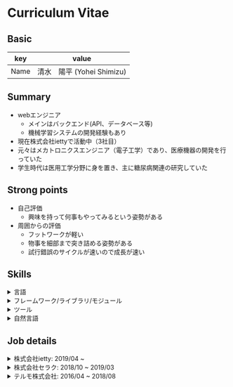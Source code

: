 # Curriculum Vitae

## Basic

|key|value|
|---|-----|
|Name|清水　陽平 (Yohei Shimizu)|

## Summary

- webエンジニア
  - メインはバックエンド(API、データベース等)
  - 機械学習システムの開発経験もあり
- 現在株式会社iettyで活動中（3社目）
- 元々はメカトロニクスエンジニア（電子工学）であり、医療機器の開発を行っていた
- 学生時代は医用工学分野に身を置き、主に糖尿病関連の研究していた

## Strong points

- 自己評価
  - 興味を持って何事もやってみるという姿勢がある
- 周囲からの評価
  - フットワークが軽い
  - 物事を細部まで突き詰める姿勢がある
  - 試行錯誤のサイクルが速いので成長が速い

## Skills

<details><summary>言語</summary><div>

- Python
- Ruby
- Go
- JavaScript / Node.js
- shell script
- MySQL

</div></details>

<details><summary>フレームワーク/ライブラリ/モジュール</summary><div>

- Python
  - SQLAlchemy
  - データ分析系
    - Pandas
    - Numpy
  - 機械学習系
    - scikit-learn
    - Keras
- Ruby
  - Ruby on Rails
- JavaScript / Node.js
  - AngularJS
  - Sails.js
  - jQuery
- Go
  - GORM

</div></details>

<details><summary>ツール</summary><div>

- クラウドコンピューティングサービス
  - Amazon Web Services
    - CodeBuild
    - CodeCommit
    - RDS
    - VPC
    - Lambda
    - ElastiCache
      - Redis
  - Google Cloud Platform
    - Compute Engine
  - IDCF Cloud
- 仮想環境
  - Docker
  - Vagrant
- データ処理
  - Embulk
  - Re:dash
- その他
  - Node-RED
  - JupyterLab
  - Slack
  - GitHub

</div></details>

<details><summary>自然言語</summary><div>

- 日本語
  - ネイティブ
- 英語
  - かんたんな日常会話ができる
  - 言語、ライブラリ等のドキュメントを英語原文で読解

</div></details>

## Job details
<details><summary>株式会社ietty: 2019/04 ~</summary><div>

| 期間                        | 内容                                                         |
| -------------------------- | ----------------------------------------------------------- |
| 2019/04 ~ 2019/06 | 1. 自社サービス用API作製2. 機械学習モデル改良3. 機械学習周辺システム構築、データ出し |
| 2019/07~2019/09 | 4. 賃貸物件棟名寄せ5. 自社サービスデータ取得用クエリ作製 |
| 2019/10~2019/12 | 6. 物件データパース用batch処理作製7. 物件情報拡充のためのデータ処理8. 物件画像並び替えロジック追加 |
| 2020/01~2020/03 | 9. 検索おすすめ順アルゴリズム作製10. Chrome Extension改修11. 物件情報コンバートシステム作成 |
| 2020/04~2020/06 | 11. 物件情報コンバートシステム作成12. 【Web会議ツール開発協力】webサーバー増設13. 【Web会議ツール開発協力】MySQLサーバーレプリケーション |
| 2020/07~2020/09 | 14. 【Web会議ツール開発協力】Web Application Firewall 導入調査15. Redis(uniquejobs)の設定修正16. 自動提案改善PJ[サブリーダー] |
| 2020/10~              | 16. 自動提案改善PJ[サブリーダー]17. 【Web会議ツール開発協力】大手人材広告企業向けアプリケーションの開発 |

#### 概要

2019年4月に機械学習エンジニアとして中途入社。

機械学習分野を中心に、データベース周辺のバックエンドエンジニアリングの業務にも幅広く携わる。

##### 各業務の概要

1. **自社サービス用API作製（使用スキル: Ruby/Ruby on Rails）**

   自社サービスチャット接客アプリに下記の改良を加えた。

   - 物件最寄り駅の希望駅数を増加
   - ユーザーへの提案物件に詳細条件（希望する設備）を追加

2. **機械学習モデル改良（使用スキル: Python）**

   従来の家賃価格予測モデルに特徴量を追加して予測精度を改良した。

3. **機械学習周辺システム構築、データ出し（使用スキル: Python）**

   家賃価格予測モデルを利用して「物件家賃シミュレーション機能」を果たせるシステムを構築した。

   また、駅、築年数、間取りを軸にした家賃予測価格データを作成し、マーケティングチームの交渉材料として使用した。

4. **賃貸物件棟名寄せ（使用スキル: Python/AWS CodeBuild）**

   ユーザーの希望条件に合致した賃貸物件を自動に複数提案するサービスにおいて、棟（建物）ごとのグルーピングを行っていなかった。同じ棟の違う部屋番号の賃貸物件を連続して提案し、ユーザーの満足度を低下させていた。その対応策として、棟のグルーピングを行った。

   データベース上の物件データの表記揺れが多数あったため、文字列操作や住所、座標を組み合わせてグルーピングを行った。名寄せの結果をAWS CodeBuildを使ってDB上に書き込む定期batch処理を作製した。

5. **自社サービスデータ取得用クエリ作製（使用スキル: MySQL/Re:dash）**

   法人ユーザー向けの物件検索サービスを構築する中で、検索物件に関連するデータ（類似物件など）を出力するクエリを作製した。

6. **物件データパース用batch処理作製（使用スキル: Go/Docker）**

   住所データを位置情報取得APIに送り、レスポンスデータをパースしデータベースに保存するbatch処理を作製した。また、AWS CodeBuild上で使用するDockerイメージを作製した。

7. **物件情報拡充のためのデータ処理（使用スキル: MySQL/shell script/AWS CodeBuild）**

   物件情報に周囲の施設情報を反映するためのbatch処理を作製した。住所・座標などの地理情報を利用し、周囲に買い物施設がある物件はアピールするよう改善した。

8. **物件画像並び替えロジック追加（使用スキル: Ruby/Ruby on Rails）**

   従来、物件詳細画面で表示される画像の並び順がランダムであった。

   機械学習で各画像を種類分けし、種類で画像の並びをソートすることで画像の順番が定まり、UXが向上した。

9. **検索おすすめ順アルゴリズム作製**

   アプリケーションに新しく物件検索機能を導入するにあたり、物件の並び順のひとつとして「おすすめ順」を作製した。

   【おすすめ順とは？】

   - 過去の物件データを解析し、ユーザーへの物件のおすすめ度合いを点数化した「おすすめスコア」を算出する計算式を作製
   - そのおすすめスコアの高い順に物件検索結果を並び替える

10. **Chrome Extension改修（使用スキル: JavaScript/jQuery/Ruby/Ruby on Rails）**

    web上の物件情報をスクレイピングしてDBに保存するChrome Extensionにおいて、情報取得部分とDBに保存するAPI部分の改修を行った。
    その結果手作業工数の削減を達成することができ、コスト削減に貢献した。

11. **物件情報コンバートシステム作成（使用スキル: JavaScript/jQuery/Ruby/Ruby on Rails/Python/Go/AWS CodeBuild/Embulk）**

    外部不動産サービスに自社物件を掲載できることになったため、外部不動産サービス様に自社物件データをコンバートするシステムを構築した。

    外部不動産サービスにコンバートする際に物件データが不足していたため、不足している物件データ情報を追加取得し保存するよう改良した。

12. **【Web会議ツール開発協力】webサーバー増設（使用スキル: JavaScript/Node.js/Sails.js/Vagrant/Docker）**

    Web会議ツールを開発している企業において、webサーバー増設の協力を実施した。

13. **【Web会議ツール開発協力】MySQLサーバーレプリケーション（使用スキル: IDCF Cloud/MySQL）**

    開発協力先においてMySQLサーバーが1台のみの起動だったため、参照用サーバーを設置しレプリケーションを実施した。

14. **【Web会議ツール開発協力】Web Application Firewall 導入調査**

    攻撃系のログが多くデバッグが困難なため、Web Application Firewallの導入を検討した。

    ロードバランサーなどを含めたネットワークの構成を資料に落とし込み、外部業者とコミュニケーションを取った。

15. **Redis(uniquejobs)の設定修正（使用スキル:Ruby/Redis）**

    非同期処理を行っているuniquejobsのgemにおいて一時データがたまり続ける不具合が生じたため、設定の見直しを行った。

16. **自動提案改善PJ[サブリーダー]（使用スキル:Ruby/JavaScript/jQuery/AWS）****

    ユーザーに物件提案を自動で行うための機能を追加するためのプロジェクトにおいてサブリーダーを務めた。（PJ人数：6人）

    主に取り組んだタスクは以下の通り。

    - 物件の情報を追加で収集する機能の作成
    - 物件情報の更新履歴を保存する機能の作成
    - 新着物件を一定時間ごとに通知する機能の作成
    - 物件をユーザーに再提案するロジックの構想

17. **【Web会議ツール開発協力】大手人材広告企業向けアプリケーションの開発（使用スキル: JavaScript/AngularJS/Node.js/Sails.js/Docker）**

    大手人材広告企業向けのWeb会議ツールの開発に取り組んだ。

その他

定期的な業務として下記に取り組んでいた。

- データベースを改造するためのマイグレーションファイル作製（使用スキル:Ruby/Ruby on Rails）
- サービスデータ集計のためのクエリ作製（使用スキル: MySQL/Re:dash）

基礎研究として、下記に取り組んでいる。

- 設備画像解析による画像カテゴライズ
- 物件説明資料（マイソク）を使った画像セグメンテーション

</div></details>

<details><summary>株式会社セラク: 2018/10 ~ 2019/03</summary><div>

| 期間                        | 内容                                   |
| --------------------------- | -------------------------------------- |
| 2018/10~2019/03 | 1. 【設備LCMサービス】開発プロジェクト |

#### 概要

データサイエンティストとして中途入社。

#### 各業務の概要

1. **【設備LCMサービス】開発プロジェクト（使用スキル: JavaScript/Node.js/Node-RED）**

   冷蔵庫から稼働情報を取得する大手コンビニエンスストア向けIoTシステム開発に携わった。

   担当セクションは、詳細設計/実装。

   システムの下記フローの通りに稼働する。

   1. Node-REDがインストールされたLinuxマシンに冷蔵庫から稼働状況を示すバイナリデータが送信される

   2. Node-RED上ではNode.jsが稼働しており、Node.js上でバイナリデータの解析を解析し数値・文字列に変換する
   3. 変換した結果をクラウドサーバーに送信する

</div></details>

<details><summary>テルモ株式会社: 2016/04 ~ 2018/08</summary><div>

| 期間                        | 内容                                   |
| --------------------------- | -------------------------------------- |
| 2016/04~2016/09 | 1. 新卒社員研修 |
| 2016/10~2018/08 | 2. 設備技術開発 |

#### 概要

データサイエンティストとして中途入社。

#### 各業務の概要

1. **新卒社員研修**

   マナー研修、営業研修等に従事した。

2. **設備技術開発**

   甲府東工場に所属し、シリンジ・翼付静注針の設備技術開発に従事した。
   新製品生産設備の立ち上げ・生産コスト削減に取り組み、
   大型労災が発生した際にはリーダーとして再発防止プロジェクトに従事した。

</div></details>
